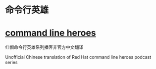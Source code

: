 # 命令行英雄
# [command line heroes](https://www.redhat.com/en/command-line-heroes)

红帽命令行英雄系列播客非官方中文翻译

Unofficial Chinese translation of Red Hat command line heroes podcast series
